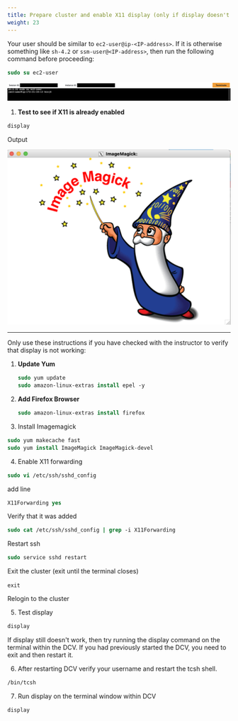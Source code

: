 ```yaml
---
title: Prepare cluster and enable X11 display (only if display doesn't work)
weight: 23
--- 
```


Your user should be similar to `ec2-user@ip-<IP-address>`. If it is otherwise something like `sh-4.2` or `ssm-user@<IP-address>`, then run the following command before proceeding:

```csh
sudo su ec2-user
```

![ec2-user](/static/images/1-gettoknow-ec2user.png)

1. **Test to see if X11 is already enabled**

```csh
display
```

Output

![ImageMagick Display](/static/images/1-imagemagick-display.png)

------

Only use these instructions if you have checked with the instructor to verify that display is not working:

1. **Update Yum**


    ```csh
    sudo yum update
    sudo amazon-linux-extras install epel -y
    ```
2. **Add Firefox Browser**

   ```csh
   sudo amazon-linux-extras install firefox
   ```

3. Install Imagemagick

```csh
sudo yum makecache fast
sudo yum install ImageMagick ImageMagick-devel
```

4. Enable X11 forwarding

```csh
sudo vi /etc/ssh/sshd_config
```

add line

```csh
X11Forwarding yes
```

Verify that it was added

```csh
sudo cat /etc/ssh/sshd_config | grep -i X11Forwarding
```

Restart ssh

```csh
sudo service sshd restart
```

Exit the cluster (exit until the terminal closes)

`exit`

Relogin to the cluster

5. Test display

```csh
display
```

If display still doesn't work, then try running the display command on the terminal within the DCV. If you had previously started the DCV, you need to exit and then restart it.

6. After restarting DCV verify your username and restart the tcsh shell.

```csh
/bin/tcsh
```  

7. Run display on the terminal window within DCV

```csh
display
```

